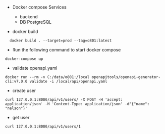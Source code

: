 

* Docker compose Services
  * backend
  * DB PostgreSQL

* docker build

```shell
  docker build . --target=prod --tag=o801:latest
```

* Run the following command to start docker compose
```shell
docker-compose up
```

* validate openapi.yaml
```shell
docker run --rm -v C:/data/o801:/local openapitools/openapi-generator-cli:v7.0.0 validate -i /local/api/openapi.yaml
```


* create user
```shell
curl 127.0.0.1:8080/api/v1/users/ -X POST -H 'accept: application/json' -H 'Content-Type: application/json' -d'{"name": "nelson"}'
```

* get user
```shell
curl 127.0.0.1:8080/api/v1/users/1
```
